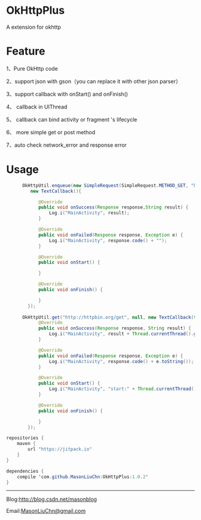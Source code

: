 # OkHttpPlus

A extension for okhttp

# Feature

1、Pure OkHttp code

2、support json with gson（you can replace it with other json parser）

3、support callback with onStart() and onFinish()

4、 callback in UIThread

5、 callback can bind activity or fragment 's lifecycle

6、 more simple get or post method

7、auto check network_error and response error

# Usage
```java
      OkHttpUtil.enqueue(new SimpleRequest(SimpleRequest.METHOD_GET, "http://httpbin.org/get", null), 
         new TextCallback(){

            @Override
            public void onSuccess(Response response,String result) {
                Log.i("MainActivity", result);
            }

            @Override
            public void onFailed(Response response, Exception e) {
                Log.i("MainActivity", response.code() + "");
            }

            @Override
            public void onStart() {

            }

            @Override
            public void onFinish() {

            }
        });
        
      OkHttpUtil.get("http://httpbin.org/get", null, new TextCallback(this) {
            @Override
            public void onSuccess(Response response, String result) {
                Log.i("MainActivity", result + Thread.currentThread().getId());
            }

            @Override
            public void onFailed(Response response, Exception e) {
                Log.i("MainActivity", response.code() + e.toString());
            }

            @Override
            public void onStart() {
                Log.i("MainActivity", "start:" + Thread.currentThread().getId());
            }

            @Override
            public void onFinish() {

            }
        });        
```

```java
repositories {
    maven {
        url "https://jitpack.io"
    }
}

dependencies {
    compile 'com.github.MasonLiuChn:OkHttpPlus:1.0.2'
}
```


-----
Blog:http://blog.csdn.net/masonblog

Email:MasonLiuChn@gmail.com
